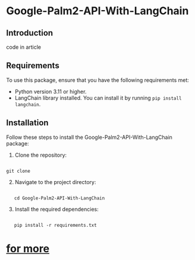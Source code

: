# Google-Palm2-API-With-LangChain

## Introduction
code in article

## Requirements
To use this package, ensure that you have the following requirements met:
- Python version 3.11 or higher.
- LangChain library installed. You can install it by running `pip install langchain`.

## Installation
Follow these steps to install the Google-Palm2-API-With-LangChain package:

1. Clone the repository:
```shell

git clone

```
2. Navigate to the project directory:

```shell

   cd Google-Palm2-API-With-LangChain

```

3. Install the required dependencies:

```shell

   pip install -r requirements.txt

```
# [for more ](https://www.linkedin.com/in/ahmed-haytham/)
